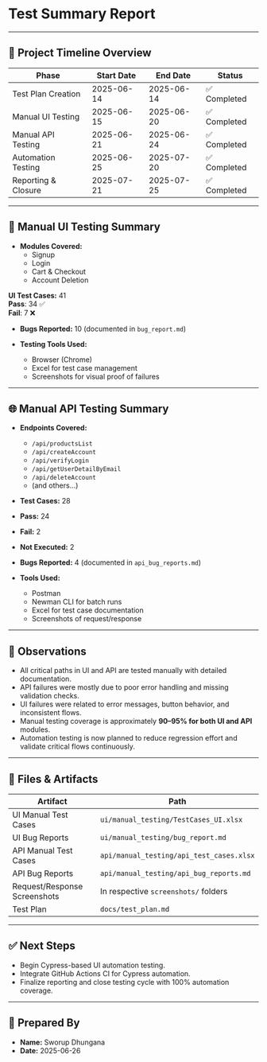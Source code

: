 # Test Summary Report

---

## 📅 Project Timeline Overview

| Phase               | Start Date  | End Date    | Status      |
|---------------------|-------------|-------------|-------------|
| Test Plan Creation  | 2025-06-14  | 2025-06-14  | ✅ Completed |
| Manual UI Testing   | 2025-06-15  | 2025-06-20  | ✅ Completed |
| Manual API Testing  | 2025-06-21  | 2025-06-24  | ✅ Completed |
| Automation Testing  | 2025-06-25  | 2025-07-20  | ✅ Completed |
| Reporting & Closure | 2025-07-21  | 2025-07-25  | ✅ Completed |

---

## 🧪 Manual UI Testing Summary

- **Modules Covered:**
  - Signup
  - Login
  - Cart & Checkout
  - Account Deletion

**UI Test Cases:** 41  
**Pass**: 34 ✅  
**Fail**: 7 ❌
- **Bugs Reported:** 10 (documented in `bug_report.md`)

- **Testing Tools Used:**  
  - Browser (Chrome)  
  - Excel for test case management  
  - Screenshots for visual proof of failures

---

## 🌐 Manual API Testing Summary

- **Endpoints Covered:**
  - `/api/productsList`
  - `/api/createAccount`
  - `/api/verifyLogin`
  - `/api/getUserDetailByEmail`
  - `/api/deleteAccount`
  - (and others...)

- **Test Cases:** 28  
- **Pass:** 24  
- **Fail:** 2
- **Not Executed:** 2  
- **Bugs Reported:** 4 (documented in `api_bug_reports.md`)

- **Tools Used:**  
  - Postman  
  - Newman CLI for batch runs  
  - Excel for test case documentation  
  - Screenshots of request/response

---

## 🧾 Observations

- All critical paths in UI and API are tested manually with detailed documentation.
- API failures were mostly due to poor error handling and missing validation checks.
- UI failures were related to error messages, button behavior, and inconsistent flows.
- Manual testing coverage is approximately **90–95% for both UI and API** modules.
- Automation testing is now planned to reduce regression effort and validate critical flows continuously.

---

## 📁 Files & Artifacts

| Artifact                     | Path                                     |
|------------------------------|------------------------------------------|
| UI Manual Test Cases         | `ui/manual_testing/TestCases_UI.xlsx`    |
| UI Bug Reports               | `ui/manual_testing/bug_report.md`        |
| API Manual Test Cases        | `api/manual_testing/api_test_cases.xlsx` |
| API Bug Reports              | `api/manual_testing/api_bug_reports.md`  |
| Request/Response Screenshots | In respective `screenshots/` folders     |
| Test Plan                    | `docs/test_plan.md`                      |

---

## ✅ Next Steps

- Begin Cypress-based UI automation testing.
- Integrate GitHub Actions CI for Cypress automation.
- Finalize reporting and close testing cycle with 100% automation coverage.

---

## 📌 Prepared By

- **Name:** Sworup Dhungana  
- **Date:** 2025-06-26  
